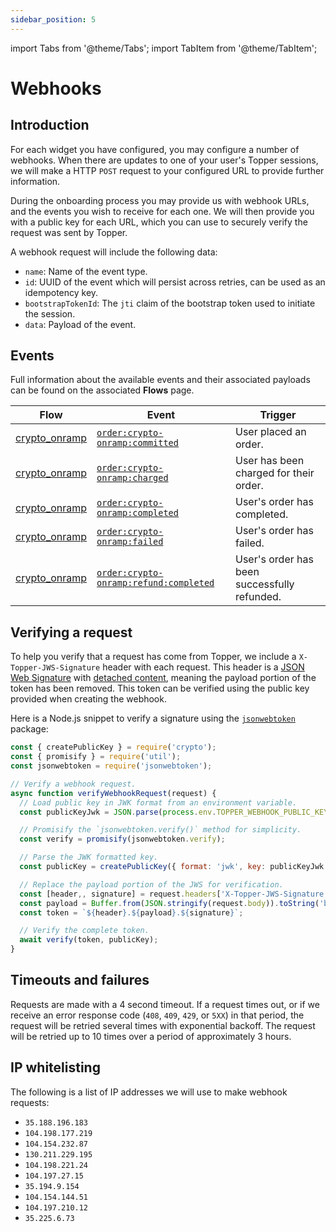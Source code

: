 ```yaml
---
sidebar_position: 5
---
```


import Tabs from '@theme/Tabs';
import TabItem from '@theme/TabItem';

# Webhooks

## Introduction

For each widget you have configured, you may configure a number of webhooks. When there are updates to one of your user's Topper sessions, we will make a HTTP `POST` request to your configured URL to provide further information.

During the onboarding process you may provide us with webhook URLs, and the events you wish to receive for each one. We will then provide you with a public key for each URL, which you can use to securely verify the request was sent by Topper.

A webhook request will include the following data:

- `name`: Name of the event type.
- `id`: UUID of the event which will persist across retries, can be used as an idempotency key.
- `bootstrapTokenId`: The `jti` claim of the bootstrap token used to initiate the session.
- `data`: Payload of the event.

## Events

Full information about the available events and their associated payloads can be found on the associated **Flows** page.

| Flow | Event | Trigger |
| - | - | - |
| [crypto_onramp](./flows/crypto-onramp.mdx) | [`order:crypto-onramp:committed`](./flows/crypto-onramp.mdx#ordercrypto-onrampcommitted) | User placed an order. |
| [crypto_onramp](./flows/crypto-onramp.mdx) | [`order:crypto-onramp:charged`](./flows/crypto-onramp.mdx#ordercrypto-onrampcharged) | User has been charged for their order. |
| [crypto_onramp](./flows/crypto-onramp.mdx) | [`order:crypto-onramp:completed`](./flows/crypto-onramp.mdx#ordercrypto-onrampcompleted) | User's order has completed. |
| [crypto_onramp](./flows/crypto-onramp.mdx) | [`order:crypto-onramp:failed`](./flows/crypto-onramp.mdx#ordercrypto-onrampfailed) | User's order has failed. |
| [crypto_onramp](./flows/crypto-onramp.mdx) | [`order:crypto-onramp:refund:completed`](./flows/crypto-onramp.mdx#ordercrypto-onramprefundcompleted) | User's order has been successfully refunded. |

## Verifying a request

To help you verify that a request has come from Topper, we include a `X-Topper-JWS-Signature` header with each request. This header is a [JSON Web Signature](https://datatracker.ietf.org/doc/html/rfc7515) with [detached content](https://datatracker.ietf.org/doc/html/rfc7515#appendix-F), meaning the payload portion of the token has been removed. This token can be verified using the public key provided when creating the webhook.

<Tabs>
  <TabItem label="Node.js" value="nodejs" default>

Here is a Node.js snippet to verify a signature using the [`jsonwebtoken`](https://github.com/auth0/node-jsonwebtoken) package:

```js
const { createPublicKey } = require('crypto');
const { promisify } = require('util');
const jsonwebtoken = require('jsonwebtoken');

// Verify a webhook request.
async function verifyWebhookRequest(request) {
  // Load public key in JWK format from an environment variable.
  const publicKeyJwk = JSON.parse(process.env.TOPPER_WEBHOOK_PUBLIC_KEY);

  // Promisify the `jsonwebtoken.verify()` method for simplicity.
  const verify = promisify(jsonwebtoken.verify);

  // Parse the JWK formatted key.
  const publicKey = createPublicKey({ format: 'jwk', key: publicKeyJwk });

  // Replace the payload portion of the JWS for verification.
  const [header,, signature] = request.headers['X-Topper-JWS-Signature'].split('.');
  const payload = Buffer.from(JSON.stringify(request.body)).toString('base64url');
  const token = `${header}.${payload}.${signature}`;

  // Verify the complete token.
  await verify(token, publicKey);
}
```

  </TabItem>
</Tabs>

## Timeouts and failures

Requests are made with a 4 second timeout. If a request times out, or if we receive an error response code (`408`, `409`, `429`, or `5XX`) in that period, the request will be retried several times with exponential backoff. The request will be retried up to 10 times over a period of approximately 3 hours.

## IP whitelisting

The following is a list of IP addresses we will use to make webhook requests:

- `35.188.196.183`
- `104.198.177.219`
- `104.154.232.87`
- `130.211.229.195`
- `104.198.221.24`
- `104.197.27.15`
- `35.194.9.154`
- `104.154.144.51`
- `104.197.210.12`
- `35.225.6.73`
